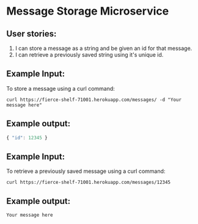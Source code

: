 # Message Storage Microservice

## User stories:
1. I can store a message as a string and be given an id for that message. 
2. I can retrieve a previously saved string using it's unique id.

## Example Input:
To store a message using a curl command:
```text
curl https://fierce-shelf-71001.herokuapp.com/messages/ -d "Your message here"
```
## Example output:
```js
{ "id": 12345 }
```

## Example Input:
To retrieve a previously saved message using a curl command:
```text
curl https://fierce-shelf-71001.herokuapp.com/messages/12345
```
## Example output:
```js
Your message here
```
